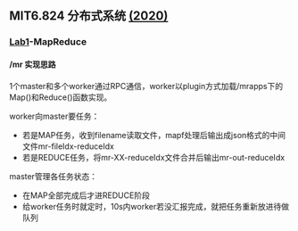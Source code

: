 ## MIT6.824 分布式系统 [(2020)](https://pdos.csail.mit.edu/6.824/schedule.html)

### [Lab1](https://pdos.csail.mit.edu/6.824/labs/lab-mr.html)-MapReduce

#### /mr 实现思路

1个master和多个worker通过RPC通信，worker以plugin方式加载/mrapps下的Map()和Reduce()函数实现。

worker向master要任务：
* 若是MAP任务，收到filename读取文件，mapf处理后输出成json格式的中间文件mr-fileIdx-reduceIdx
* 若是REDUCE任务，将mr-XX-reduceIdx文件合并后输出mr-out-reduceIdx

master管理各任务状态：
* 在MAP全部完成后才进REDUCE阶段
* 给worker任务时就定时，10s内worker若没汇报完成，就把任务重新放进待做队列
